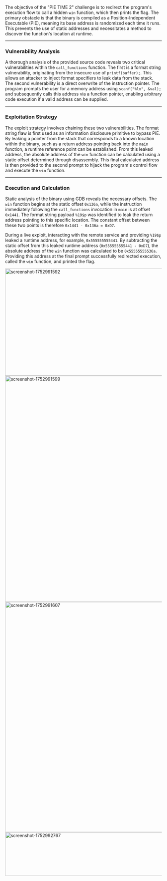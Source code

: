 

The objective of the "PIE TIME 2" challenge is to redirect the program's execution flow to call a hidden `win` function, which then prints the flag. The primary obstacle is that the binary is compiled as a Position-Independent Executable (PIE), meaning its base address is randomized each time it runs. This prevents the use of static addresses and necessitates a method to discover the function's location at runtime.

---
### Vulnerability Analysis

A thorough analysis of the provided source code reveals two critical vulnerabilities within the `call_functions` function. The first is a format string vulnerability, originating from the insecure use of `printf(buffer);`. This allows an attacker to inject format specifiers to leak data from the stack. The second vulnerability is a direct overwrite of the instruction pointer. The program prompts the user for a memory address using `scanf("%lx", &val);` and subsequently calls this address via a function pointer, enabling arbitrary code execution if a valid address can be supplied.

---
### Exploitation Strategy

The exploit strategy involves chaining these two vulnerabilities. The format string flaw is first used as an information disclosure primitive to bypass PIE. By leaking a pointer from the stack that corresponds to a known location within the binary, such as a return address pointing back into the `main` function, a runtime reference point can be established. From this leaked address, the absolute address of the `win` function can be calculated using a static offset determined through disassembly. This final calculated address is then provided to the second prompt to hijack the program's control flow and execute the `win` function.

---
### Execution and Calculation

Static analysis of the binary using GDB reveals the necessary offsets. The `win` function begins at the static offset `0x136a`, while the instruction immediately following the `call_functions` invocation in `main` is at offset `0x1441`. The format string payload `%19$p` was identified to leak the return address pointing to this specific location. The constant offset between these two points is therefore `0x1441 - 0x136a = 0xD7`.

During a live exploit, interacting with the remote service and providing `%19$p` leaked a runtime address, for example, `0x555555555441`. By subtracting the static offset from this leaked runtime address (`0x555555555441 - 0xD7`), the absolute address of the `win` function was calculated to be `0x55555555536a`. Providing this address at the final prompt successfully redirected execution, called the `win` function, and printed the flag.


<img width="875" height="344" alt="screenshot-1752991592" src="https://github.com/user-attachments/assets/e3b18e4e-e155-4c1b-bb2e-e7985833f17a" />
<img width="894" height="725" alt="screenshot-1752991599" src="https://github.com/user-attachments/assets/c1cf0c4c-c297-4d5f-af06-01325b5f2ad0" />


<img width="772" height="738" alt="screenshot-1752991607" src="https://github.com/user-attachments/assets/77eea16e-3f56-4f2c-9c96-c01d8c82f33d" />

<img width="569" height="140" alt="screenshot-1752992767" src="https://github.com/user-attachments/assets/a6d6f3e1-f3d7-4b94-be10-72ab05a02bb4" />


